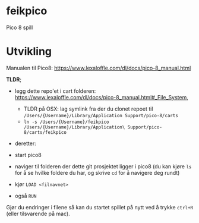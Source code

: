 # feikpico
Pico 8 spill 


# Utvikling
Manualen til Pico8: https://www.lexaloffle.com/dl/docs/pico-8_manual.html

**TLDR**; 
- legg dette repo'et i cart folderen: https://www.lexaloffle.com/dl/docs/pico-8_manual.html#_File_System, 
  - TLDR på OSX: lag symlink fra der du clonet repoet til `/Users/{Username}/Library/Application Support/pico-8/carts`
  - `ln -s /Users/{Username}/feikpico /Users/{Username}/Library/Application\ Support/pico-8/carts/feikpico`

- deretter:
- start pico8
- naviger til folderen der dette git prosjektet ligger i pico8 (du kan kjøre `ls` for å se hvilke foldere du har, og skrive `cd` for å navigere deg rundt)
- kjør `LOAD <filnavnet>` 
- også `RUN`

Gjør du endringer i filene så kan du startet spillet på nytt ved å trykke `ctrl+R` (eller tilsvarende på mac).
